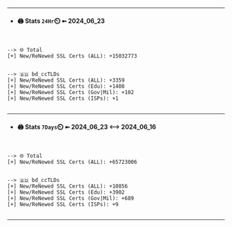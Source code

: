 

---
- #### 🖨️ **Stats** `24Hr`⏲️ ➼ 2024_06_23
```console


--> 🌐 Total
[+] New/ReNewed SSL Certs (ALL): +15032773


--> 🇧🇩 bd_ccTLDs
[+] New/ReNewed SSL Certs (ALL): +3359
[+] New/ReNewed SSL Certs (Edu): +1408
[+] New/ReNewed SSL Certs (Gov|Mil): +102
[+] New/ReNewed SSL Certs (ISPs): +1


```

---
- #### 🖨️ **Stats** `7Days`⏲️ ➼ 2024_06_23 <--> 2024_06_16
```console


--> 🌐 Total
[+] New/ReNewed SSL Certs (ALL): +65723006


--> 🇧🇩 bd_ccTLDs
[+] New/ReNewed SSL Certs (ALL): +10856
[+] New/ReNewed SSL Certs (Edu): +3902
[+] New/ReNewed SSL Certs (Gov|Mil): +689
[+] New/ReNewed SSL Certs (ISPs): +9


```

---

